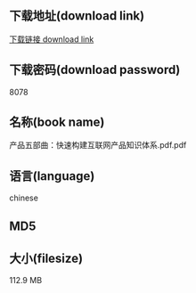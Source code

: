 ## 下载地址(download link)
[下载链接 download link](https://voluble-croquembouche-d321dc.netlify.app/?s=%E4%BA%A7%E5%93%81%E4%BA%94%E9%83%A8%E6%9B%B2%EF%BC%9A%E5%BF%AB%E9%80%9F%E6%9E%84%E5%BB%BA%E4%BA%92%E8%81%94%E7%BD%91%E4%BA%A7%E5%93%81%E7%9F%A5%E8%AF%86%E4%BD%93%E7%B3%BB.pdf)

## 下载密码(download password)
8078

## 名称(book name)
产品五部曲：快速构建互联网产品知识体系.pdf.pdf

## 语言(language)
chinese

## MD5


## 大小(filesize)
112.9 MB
